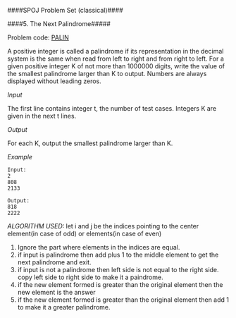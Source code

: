 ####SPOJ Problem Set (classical)####

####5. The Next Palindrome#####

Problem code: [PALIN](http://www.spoj.com/problems/PALIN/)



 
A positive integer is called a palindrome if its representation in the decimal system is the same when read from left to right and from right to left. For a given positive integer K of not more than 1000000 digits, write the value of the smallest palindrome larger than K to output. Numbers are always displayed without leading zeros.

_Input_

The first line contains integer t, the number of test cases. Integers K are given in the next t lines.

_Output_

For each K, output the smallest palindrome larger than K.

_Example_
```
Input:
2
808
2133

Output:
818
2222
```
_ALGORITHM USED:_
let i and j be the indices pointing to the center element(in case of odd) or elements(in case of even)
1. Ignore the part where elements in the indices are equal.
 1. if input is palindrome then add plus 1 to the middle element to get the next palindrome and exit. 
 2. if input is not a palindrome then left side is not equal to the right side. copy left side to right side to make it a paindrome.
  1. if the new element formed is greater than the original element then the new element is the answer
  2. if the new element formed is greater than the original element then add 1 to make it a greater palindrome.
